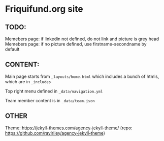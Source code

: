 # Friquifund.org site

## TODO:
Memebers page: if linkedin not defined, do not link and picture is grey head
Memebers page: if no picture defined, use firstname-secondname by default


## CONTENT:

Main page starts from `_layouts/home.html` which includes a bunch of htmls, which are in `_includes`

Top right menu defined in `_data/navigation.yml`

Team member content is in `_data/team.json`


## OTHER

Theme: https://jekyll-themes.com/agency-jekyll-theme/ (repo: https://github.com/raviriley/agency-jekyll-theme)



